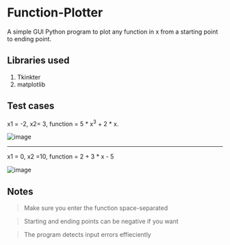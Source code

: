 # Function-Plotter
A simple GUI Python program to plot any function in x from a starting point to ending point.

## Libraries used
1. Tkinkter 
2. matplotlib

## Test cases 
x1 = -2, x2= 3, function = 5 * x<sup>3</sup> + 2 * x. 

![image](https://user-images.githubusercontent.com/41492875/167320489-f0d8b7b6-3b4d-4cb3-afdb-293b52a008a1.png)

---
x1 = 0, x2 =10, function = 2 + 3 * x - 5

![image](https://user-images.githubusercontent.com/41492875/167320581-93a4dff1-9d70-4d73-97f3-a89ffa23474f.png)


## Notes
> Make sure you enter the function space-separated

> Starting and ending points can be negative if you want

> The program detects input errors effieciently
